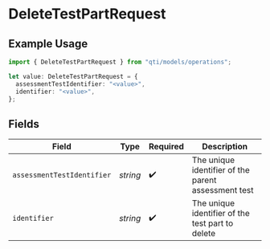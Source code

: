 # DeleteTestPartRequest

## Example Usage

```typescript
import { DeleteTestPartRequest } from "qti/models/operations";

let value: DeleteTestPartRequest = {
  assessmentTestIdentifier: "<value>",
  identifier: "<value>",
};
```

## Fields

| Field                                               | Type                                                | Required                                            | Description                                         |
| --------------------------------------------------- | --------------------------------------------------- | --------------------------------------------------- | --------------------------------------------------- |
| `assessmentTestIdentifier`                          | *string*                                            | :heavy_check_mark:                                  | The unique identifier of the parent assessment test |
| `identifier`                                        | *string*                                            | :heavy_check_mark:                                  | The unique identifier of the test part to delete    |